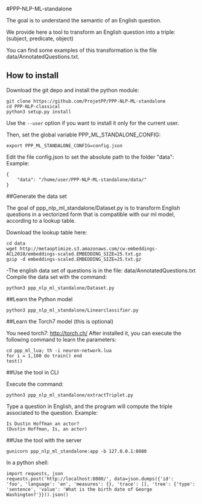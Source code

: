 


#PPP-NLP-ML-standalone

The goal is to understand the semantic of an English question.

We provide here a tool to transform an English question into a triple:
(subject, predicate, object)

You can find some examples of this transformation is the file data/AnnotatedQuestions.txt.

## How to install

Download the git depo and install the python module:

```
git clone https://github.com/ProjetPP/PPP-NLP-ML-standalone
cd PPP-NLP-classical
python3 setup.py install
```

Use the `--user` option if you want to install it only for the current user.


Then, set the global variable PPP_ML_STANDALONE_CONFIG:

    export PPP_ML_STANDALONE_CONFIG=config.json
    
Edit the file config.json to set the absolute path to the folder "data": 
Example:

    {
        "data": "/home/user/PPP-NLP-ML-standalone/data/"
    }


##Generate the data set

The goal of ppp_nlp_ml_standalone/Dataset.py is to transform English questions in a vectorized form that is compatible
with our ml model, according to a lookup table.

Download the lookup table here:

    cd data
    wget http://metaoptimize.s3.amazonaws.com/cw-embeddings-ACL2010/embeddings-scaled.EMBEDDING_SIZE=25.txt.gz
    gzip -d embeddings-scaled.EMBEDDING_SIZE=25.txt.gz

-The english data set of questions is in the file: data/AnnotatedQuestions.txt
Compile the data set with the command:

    python3 ppp_nlp_ml_standalone/Dataset.py

##Learn the Python model

    python3 ppp_nlp_ml_standalone/Linearclassifier.py

##Learn the Torch7 model (this is optional)

You need torch7: http://torch.ch/
After installed it, you can execute the following command to learn the parameters:

    cd ppp_ml_lua; th -i neuron-network.lua
    for i = 1,100 do train() end
    test()


##Use the tool in CLI

Execute the command:

    python3 ppp_nlp_ml_standalone/extractTriplet.py

Type a question in English, and the program will compute the triple associated to the question.
Example:

    Is Dustin Hoffman an actor?
    (Dustin Hoffman, Is, an actor)

##Use the tool with the server

    gunicorn ppp_nlp_ml_standalone:app -b 127.0.0.1:8080

In a python shell:

    import requests, json
    requests.post('http://localhost:8080/', data=json.dumps({'id':
    'foo', 'language': 'en', 'measures': {}, 'trace': [], 'tree': {'type':
    'sentence', 'value': 'What is the birth date of George Washington?'}})).json()


